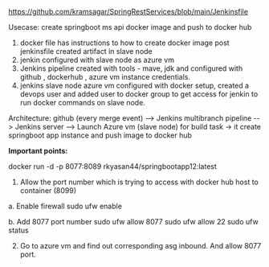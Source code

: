 https://github.com/kramsagar/SpringRestServices/blob/main/Jenkinsfile


Usecase:   create springboot ms api docker image and push to docker hub

1.  docker file has instructions to how to create docker image post jenkinsfile created artifact in slave node
2.  jenkin configured with slave node as azure vm
3.  Jenkins pipeline created with tools - mave, jdk and configured with github , dockerhub , azure vm instance credentials.
4.  jenkins slave node azure vm configured with docker setup, created a devops user and added user to docker group to get access for jenkin to run docker commands on slave node.

Architecture:   github (every merge event) --> Jenkins multibranch pipeline --> Jenkins server --> Launch Azure vm (slave node) for build task -> it create springboot app instance and push image to docker hub


**Important points:**

docker run -d -p 8077:8089 rkyasan44/springbootapp12:latest

1.	Allow the port number which is trying to access with docker hub host to container (8099)
   
a.	Enable firewall
sudo ufw enable

b.	Add 8077 port number
sudo ufw allow 8077
sudo ufw allow 22
sudo ufw status

2.	Go to azure vm and find out corresponding asg inbound.
And allow 8077 port.

